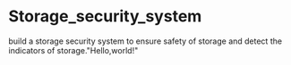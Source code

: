 # Storage_security_system
build a storage security system to ensure safety of storage and detect the indicators of storage."Hello,world!"
